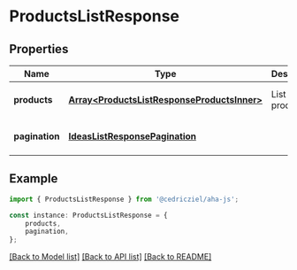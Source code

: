 # ProductsListResponse


## Properties

Name | Type | Description | Notes
------------ | ------------- | ------------- | -------------
**products** | [**Array&lt;ProductsListResponseProductsInner&gt;**](ProductsListResponseProductsInner.md) | List of products | [optional] [default to undefined]
**pagination** | [**IdeasListResponsePagination**](IdeasListResponsePagination.md) |  | [optional] [default to undefined]

## Example

```typescript
import { ProductsListResponse } from '@cedricziel/aha-js';

const instance: ProductsListResponse = {
    products,
    pagination,
};
```

[[Back to Model list]](../README.md#documentation-for-models) [[Back to API list]](../README.md#documentation-for-api-endpoints) [[Back to README]](../README.md)
